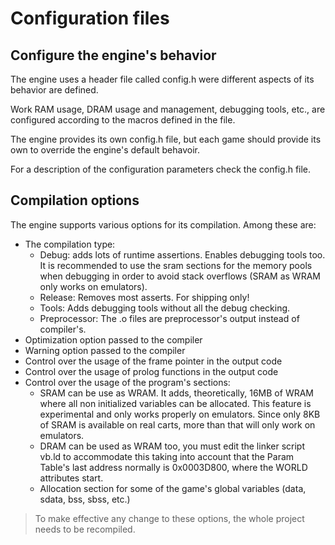 Configuration files
===================

Configure the engine's behavior
-------------------------------

The engine uses a header file called config.h were different aspects of its behavior are defined.

Work RAM usage, DRAM usage and management, debugging tools, etc., are configured according to the macros defined in the file.

The engine provides its own config.h file, but each game should provide its own to override the engine's default behavoir.

For a description of the configuration parameters check the config.h file.

Compilation options
-------------------

The engine supports various options for its compilation. Among these are:

- The compilation type:
	- Debug: adds lots of runtime assertions. Enables debugging tools too. It is recommended to use the sram sections for the memory pools when debugging in order to avoid stack overflows (SRAM as WRAM only works on emulators).
	- Release: Removes most asserts. For shipping only!
    - Tools: Adds debugging tools without all the debug checking.
    - Preprocessor: The .o files are preprocessor's output instead of compiler's.
- Optimization option passed to the compiler
- Warning option passed to the compiler
- Control over the usage of the frame pointer in the output code
- Control over the usage of prolog functions in the output code
- Control over the usage of the program's sections:
	- SRAM can be use as WRAM. It adds, theoretically, 16MB of WRAM where all non initialized variables can be allocated. This feature is experimental and only works properly on emulators. Since only 8KB of SRAM is available on real carts, more than that will only work on emulators.
	- DRAM can be used as WRAM too, you must edit the linker script vb.ld to accommodate this taking into account that the Param Table's last address normally is 0x0003D800, where the WORLD attributes start.
	- Allocation section for some of the game's global variables (data, sdata, bss, sbss, etc.)

> To make effective any change to these options, the whole project needs to be recompiled.
